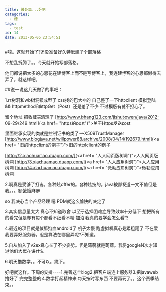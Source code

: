 ```yaml
---
title: 破处篇...好吧
categories:
  - 槽
tags:
  - test
id: 14
date: 2013-05-05 23:54:51
---
```


#噗。这就开始了?还没准备好久特麽建了个部落格

不想乱折腾了。。今天就开始写部落格。

他们都说把太多的心思花在建博客上而不是写博客上，我连建博客的心思都懒得去弄了。就这样吧。

##说一说这几天做了的事吧：

1.rr树洞和wb树洞都成型了 css找的巴大神的 自己整了一下httpclient 模拟登陆 &amp;&amp; httpmethod和httpGet（Post）还是差了不少 不过模版有就不担心了。

留个地址  把收藏夹清理了 [http://www.ishang123.com/jishubowen/java/2012-09-29/249.html](<a href= "https的post")">关于Https发送post</a>

里面继承实现的类就是控制证书的类了-->X509TrustManager [http://www.blogjava.net/willpower88/archive/2008/04/14/192679.html](<a href= "旧的httpclient的例子")">旧的httplclient的例子</a>

[http://2.xiaohuamao.duapp.com/](<a href= "人人网页版树洞")">人人网页版树洞</a> [http://3.xiaohuamao.duapp.com/](<a href= "人人应用树洞")">人人应用树洞</a> [http://4.xiaohuamao.duapp.com/](<a href= "微勃应用树洞")">微勃应用树洞</a>

2.啊真是受够了打击。各种炫offer的。各种炫技的。java被鄙视道一文不值但是我。。。额饿饿麻痹

so 我决心当个产品经理 嗯 PDM就这么愉快的决定了

3.其实信息量太大 真心不知道取舍 以至于选择困难症导致效率十分低下 想把所有的看完但是却有每个都看不细看不精 加油 我真的要学会怎么看书

4.最近的项目就是做那狗血android了 机子太慢 跑虚拟机真心是累粗翔了 不在爱 我要弄好服务器。但是算法在哪里弄呢?不知道。

5.自从加入了v2ex真心长了不少姿势。但是蒟蒻就是蒟蒻。我要googleN次才知道他们大概在讲什么

6.明天撸数学。。不可以。跪下。

好吧就这样。下周的安排----1.完善这个blog2.把客户端连上服务器3.把javaweb撸好了 完完整整的 4.数学打起精神来 每天按时写东西 不要再玩了。。这个赛季结束。。